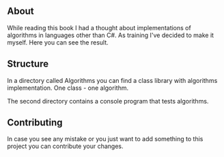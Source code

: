 ## About

While reading this book I had a thought about implementations of algorithms in languages other than C#. As training I've decided to make it myself. Here you can see the result. 

## Structure

In a directory called Algorithms you can find a class library with algorithms implementation. One class - one algorithm.

The second directory contains a console program that tests algorithms.

## Contributing

In case you see any mistake or you just want to add something to this project you can contribute your changes.